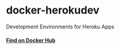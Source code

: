 # docker-herokudev
Development Environments for Heroku Apps

#### [Find on Docker Hub](https://registry.hub.docker.com/search?q=herokudev)

